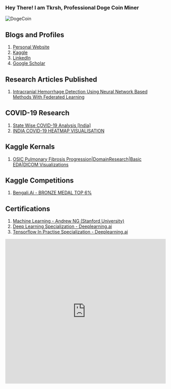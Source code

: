 ### Hey There! I am Tkrsh, Professional Doge Coin Miner

![DogeCoin](https://github.com/tkrsh/tkrsh/blob/master/dogecoin.gif)

## Blogs and Profiles

1) [Personal Website](https:www.tkrsh.com)       
2) [Kaggle](https://www.kaggle.com/tkrsh09)
3) [LinkedIn](https://www.linkedin.com/in/utkarsh-srivastava-tkrsh/)     
4) [Google Scholar](https://scholar.google.com/citations?user=tjpx5GIAAAAJ&hl=en)

## Research Articles Published 

 1) [Intracranial Hemorrhage Detection Using Neural Network Based Methods With Federated Learning](https://arxiv.org/abs/2005.08644)


## COVID-19 Research 

 1) [State Wise COVID-19 Analysis [India]](https://www.linkedin.com/pulse/state-wise-covid-19-daily-cases-analysis-india-chandra-srivastava)
 2) [INDIA COVID-19 HEATMAP VISUALISATION](https://www.linkedin.com/posts/utkarsh-srivastava-tkrsh_covid19-visualization-datascience-activity-6659794807977844736-b0b2)
## Kaggle Kernals

 1) [OSIC Pulmonary Fibrosis Progression|DomainResearch|Basic EDA|DICOM Visualizations](https://www.kaggle.com/tkrsh09/domain-research-basic-eda-dicom-visualization)
## Kaggle Competitions  

  1) [Bengali.Ai - BRONZE MEDAL TOP 6%](https://www.kaggle.com/tkrsh09)


## Certifications 

 
 1) [Machine Learning - Andrew NG (Stanford University)](https://coursera.org/share/4587ec1bd1e05a5a5c52152813ef2908)
 2) [Deep Learning Specialization - Deeplearning.ai](https://coursera.org/share/a462a35952ad2bd5ffe805752a4ed812)
 3) [Tensorflow In Practise Specialization - Deeplearning.ai](https://coursera.org/share/07f6a14171e7324b4d289f92ec39ba7a)
 
 <iframe src="https://www.linkedin.com/embed/feed/update/urn:li:share:6693033360048062464" height="454" width="504" frameborder="0" allowfullscreen="" title="Embedded post"></iframe>
